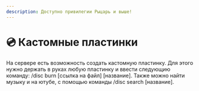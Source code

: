 ```yaml
---
description: Доступно привилегии Рыцарь и выше!
---
```


# 💿 Кастомные пластинки

На сервере есть возможность создать кастомную пластинку. Для этого нужно держать в руках любую пластинку и ввести следующию команду: /disc burn \[ссылка на файл] \[название]. Также можно найти музыку и на ютубе, с помощью команды /disc search \[название].
